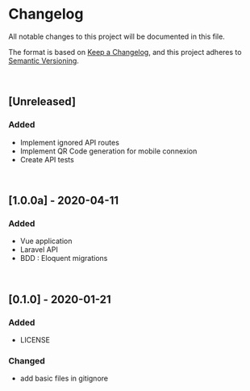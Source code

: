 <!-- markdownlint-disable MD012 MD022 MD024 -->
# Changelog
All notable changes to this project will be documented in this file.

The format is based on [Keep a Changelog](https://keepachangelog.com/en/1.0.0/),
and this project adheres to [Semantic Versioning](https://semver.org/spec/v2.0.0.html).



&nbsp; <!-- break line -->


## [Unreleased]

### Added

- Implement ignored API routes
- Implement QR Code generation for mobile connexion
- Create API tests


&nbsp; <!-- break line -->


## [1.0.0a] - 2020-04-11

### Added

- Vue application
- Laravel API
- BDD : Eloquent migrations


&nbsp; <!-- break line -->


## [0.1.0] - 2020-01-21

### Added

- LICENSE

### Changed

- add basic files in gitignore
